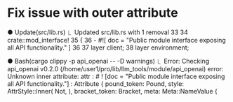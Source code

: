 # Fix issue with outer attribute

● Update(src/lib.rs)
  ⎿  Updated src/lib.rs with 1 removal
       33
       34    crate::mod_interface!
       35    {
       36 -    #![ doc = "Public module interface exposing all API functionality." ]
       36
       37      layer client;
       38      layer environment;


● Bash(cargo clippy -p api_openai -- -D warnings)
  ⎿  Error: Checking api_openai v0.2.0 (/home/user1/pro/lib/llm_tools/module/api_openai)
     error: Unknown inner attribute:
            attr : # ! [doc = "Public module interface exposing all API functionality."] :
            Attribute {
                pound_token: Pound,
                style: AttrStyle::Inner(
                    Not,
                ),
                bracket_token: Bracket,
                meta: Meta::NameValue {
